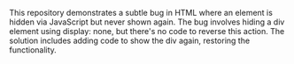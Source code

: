 This repository demonstrates a subtle bug in HTML where an element is hidden via JavaScript but never shown again. The bug involves hiding a div element using display: none, but there's no code to reverse this action.  The solution includes adding code to show the div again, restoring the functionality.